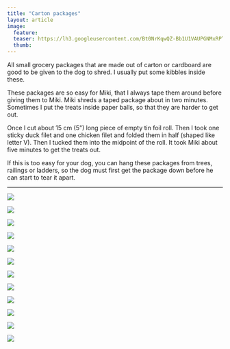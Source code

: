 ```yaml
---
title: "Carton packages"
layout: article
image:
  feature:
  teaser: https://lh3.googleusercontent.com/Bt0NrKqwQZ-Bb1U1VAUPGNMxRPTLymRaRWtSk0odPSw=w245
  thumb:
---
```


All small grocery packages that are made out of carton or cardboard are good to be given to the dog to shred. I usually put some kibbles inside these.

These packages are so easy for Miki, that I always tape them around before giving them to Miki. Miki shreds a taped package about in two minutes. Sometimes I put the treats inside paper balls, so that they are harder to get out.

Once I cut about 15 cm (5") long piece of empty tin foil roll. Then I took one sticky duck filet and one chicken filet and folded them in half (shaped like letter V). Then I tucked them into the midpoint of the roll. It took Miki about five minutes to get the treats out.

If this is too easy for your dog, you can hang these packages from trees, railings or ladders, so the dog must first get the package down before he can start to tear it apart.

---

[![](https://lh3.googleusercontent.com/U-ZijnUPEYXn1RWAJ5pYCjWMHFTntAx31S27X_PZe4o=w800)](https://lh3.googleusercontent.com/U-ZijnUPEYXn1RWAJ5pYCjWMHFTntAx31S27X_PZe4o=s0)

[![](https://lh3.googleusercontent.com/1DKg9sQq2y6JU4QeQr0N6MZ_GSYIcYzhwEJSrz0KpLw=w800)](https://lh3.googleusercontent.com/1DKg9sQq2y6JU4QeQr0N6MZ_GSYIcYzhwEJSrz0KpLw=s0)

[![](https://lh3.googleusercontent.com/get2QftS5v_Uaw-BiYpFyIEfipxx8wE-Sio6TUsnoB27bFJfGKb8mLdP0JC4DHPQyLjfEU1YeUwU-Ow8dWVtRaU-qIULwnC21zrXP8WcbNIoAPPb-qcpS6ysn3TmB-opHv5DjOnimil0yYbCFpXYHcWny0XGR_KlvrjYYifQnfY1wR4tLWXGD-Djmh30XPXj6eniAXYRoZlVOaiXQ7_m8hV4sE-7g0Ld7TFWJNH7kzFTvJXj_zHXXK5KalZmD_zg-a-V28tGQpxL9AGqVZFYSbSwyYZv7dE-J02lbcUa91sTGzxYUDRaBdx0H8eG2RWjJ8CT03YrobVqlXmylw53qR11Qt34ITEyYnY83-gkZXwSezc1B7JKxNwM-doA11rJJUjY_GYcHZiiFC-yynJCyzlqqoh-Tg2dUHzslCTmaDDozC1R_5facDiVjz92VwRuf2wz-0je3AEhslkfYgsFUR5Q0il73o3ZkgzAqcbLjuV1yotN6qo-dL97iMjjmJc-Eit0y0Gk5h8ymTqbnCPicX7fyJ-Dj-quRMmmhZSGl0MvIyicQbp8rBH1eu1mGnHFWKYu=w800)](https://lh3.googleusercontent.com/get2QftS5v_Uaw-BiYpFyIEfipxx8wE-Sio6TUsnoB27bFJfGKb8mLdP0JC4DHPQyLjfEU1YeUwU-Ow8dWVtRaU-qIULwnC21zrXP8WcbNIoAPPb-qcpS6ysn3TmB-opHv5DjOnimil0yYbCFpXYHcWny0XGR_KlvrjYYifQnfY1wR4tLWXGD-Djmh30XPXj6eniAXYRoZlVOaiXQ7_m8hV4sE-7g0Ld7TFWJNH7kzFTvJXj_zHXXK5KalZmD_zg-a-V28tGQpxL9AGqVZFYSbSwyYZv7dE-J02lbcUa91sTGzxYUDRaBdx0H8eG2RWjJ8CT03YrobVqlXmylw53qR11Qt34ITEyYnY83-gkZXwSezc1B7JKxNwM-doA11rJJUjY_GYcHZiiFC-yynJCyzlqqoh-Tg2dUHzslCTmaDDozC1R_5facDiVjz92VwRuf2wz-0je3AEhslkfYgsFUR5Q0il73o3ZkgzAqcbLjuV1yotN6qo-dL97iMjjmJc-Eit0y0Gk5h8ymTqbnCPicX7fyJ-Dj-quRMmmhZSGl0MvIyicQbp8rBH1eu1mGnHFWKYu=s0)

[![](https://lh3.googleusercontent.com/1Pkty7Y8a05AkjRFXeEd4O95ENwCqn8SVhqbRIW1GGHttR8TT3WTxONFyJt56QHCi24rUQTXhhql294-2UmIxfuOBAyK8Yqp_PftsddpiAT29MKbk-Pu-ycJM9y-ObK0-qhK7S_rvwBXd989Fb3lCQyitK1GUDE9tiGk8euH8wIZflRNvs7zI13bA12G-MKWD0MpUCK4q0CHPk2jivkvYAAlad5zKa8axCq6_rKwJBkQd8j_CekWnOnVEB_esb_cR8rbEO9OEtYGkeIAf7WCotja-jFeJz8ooTAyD1dkmDAJVoIyW3-rETkfF1vdSKCoUbXDQsiUmMv9r2urvW_IL5-ixxFl-iKUszYoQj4WiubDgf3MCHtYsolYnxG1zNTMeUoY47CnkFVuNAYhTbEvh9OSQrB2JgspUK7GpDPYZ3HQv9b5pXKv42Er84EdJG6Tscs_t4zlYGdU1r7ZIaPxQpezzb8TPadwHyIBKSpaHx5lAnhrpx86bpBqaGqs8rvxHXBS1cuVtBzRdIpAekKItO_rRmVgNs4ms4YHYeVIDllNZrx8PViawujJPbST7oOUmggm=w800)](https://lh3.googleusercontent.com/1Pkty7Y8a05AkjRFXeEd4O95ENwCqn8SVhqbRIW1GGHttR8TT3WTxONFyJt56QHCi24rUQTXhhql294-2UmIxfuOBAyK8Yqp_PftsddpiAT29MKbk-Pu-ycJM9y-ObK0-qhK7S_rvwBXd989Fb3lCQyitK1GUDE9tiGk8euH8wIZflRNvs7zI13bA12G-MKWD0MpUCK4q0CHPk2jivkvYAAlad5zKa8axCq6_rKwJBkQd8j_CekWnOnVEB_esb_cR8rbEO9OEtYGkeIAf7WCotja-jFeJz8ooTAyD1dkmDAJVoIyW3-rETkfF1vdSKCoUbXDQsiUmMv9r2urvW_IL5-ixxFl-iKUszYoQj4WiubDgf3MCHtYsolYnxG1zNTMeUoY47CnkFVuNAYhTbEvh9OSQrB2JgspUK7GpDPYZ3HQv9b5pXKv42Er84EdJG6Tscs_t4zlYGdU1r7ZIaPxQpezzb8TPadwHyIBKSpaHx5lAnhrpx86bpBqaGqs8rvxHXBS1cuVtBzRdIpAekKItO_rRmVgNs4ms4YHYeVIDllNZrx8PViawujJPbST7oOUmggm=s0)

[![](https://lh3.googleusercontent.com/CD2-Ctqm5OH0LMstJqVhAIaZW8_FVV7vL4mNJmQGleY=w800)](https://lh3.googleusercontent.com/CD2-Ctqm5OH0LMstJqVhAIaZW8_FVV7vL4mNJmQGleY=s0)

[![](https://lh3.googleusercontent.com/XizFBG4OmAxQIacl7EyMuJPumIU80hN47PGh23haEqg=w800)](https://lh3.googleusercontent.com/XizFBG4OmAxQIacl7EyMuJPumIU80hN47PGh23haEqg=s0)

[![](https://lh3.googleusercontent.com/4yJmS4SFx3OvQ7ytCpujgLddKa9c_10waTPixB2AtjI2E_xkuR6ihJjO4CufDEbafcXkwfTMXWxjkDCTTleX3RpbX2i-5_WI2L-mspp5zTtg7HcaNf44Xz-r15tCDjowy5WZ8VxZz4jPk6RYl2fhzcgXt6NztxYq0dzEz5hmRvjLnK0gqCq-K-9q7cOCOPOSXpglvw_L458H-ragc2ibeAdCLc7BH6ca4LAwPHHA-Qez3q8gtipvneEy82hN15ddDTkTNBBdpZT6NdlUYYg9iqjMG5RWNKa_0Nc1vmWoTaIPuxBE33uoeyyBA_nXTc1yx3aeCsS38uDufiUqEoWVYw7bGFDUmtDOwN2-yNFVWp7AA1KX-heOfpnwphIgs4BFvBS47h2EYPnZif15ENYeGDhBvbKt3eiL0z-QPLLxVHPazVEtpyel6WHP-bplPaCrNX6MJkaqRo8b4s_o-ZZSi6TCWySZ8aL0Ou5AhOscqGnPrFWUabhpyrXr3EHkJIVT5yA9MpH5VypsHDbR-W9PphKVwCs_wKuMgw2jYk9-DSg=w800)](https://lh3.googleusercontent.com/4yJmS4SFx3OvQ7ytCpujgLddKa9c_10waTPixB2AtjI2E_xkuR6ihJjO4CufDEbafcXkwfTMXWxjkDCTTleX3RpbX2i-5_WI2L-mspp5zTtg7HcaNf44Xz-r15tCDjowy5WZ8VxZz4jPk6RYl2fhzcgXt6NztxYq0dzEz5hmRvjLnK0gqCq-K-9q7cOCOPOSXpglvw_L458H-ragc2ibeAdCLc7BH6ca4LAwPHHA-Qez3q8gtipvneEy82hN15ddDTkTNBBdpZT6NdlUYYg9iqjMG5RWNKa_0Nc1vmWoTaIPuxBE33uoeyyBA_nXTc1yx3aeCsS38uDufiUqEoWVYw7bGFDUmtDOwN2-yNFVWp7AA1KX-heOfpnwphIgs4BFvBS47h2EYPnZif15ENYeGDhBvbKt3eiL0z-QPLLxVHPazVEtpyel6WHP-bplPaCrNX6MJkaqRo8b4s_o-ZZSi6TCWySZ8aL0Ou5AhOscqGnPrFWUabhpyrXr3EHkJIVT5yA9MpH5VypsHDbR-W9PphKVwCs_wKuMgw2jYk9-DSg=s0)

[![](https://lh3.googleusercontent.com/urNVqnSwpeKMHI07UrvFq-BUDyKNVSsVNQU_ppZSPXxtlhCKTusCrji3ra6mCHD0vlvz8_kJYe2XxBKh3-9M9hJCKodHL3wIn73Z_tEowGZE1cqtf66vWfPw8uqkzo_ZyeC78aaSuHjyVqAgr4JObx8Ja4YEcbLhDNceR8EwkL0NWb7_oz9R5cL8zbbk-o46donca2gbVOISlJmJNJ6yZNPaKT6RorI0-m_q9Em361aOo5fPcRr7q7ss1pL6u_zE1bdWh9xsZmlT6-azUizfsGdgEy8d-enhacImCnIbSpwdotat0QTcRDinnhI5tb8LXG4HvATiTBlwTs8Syq3XOkwtbsKx43lJNApu_z5RR7uEeZ9oHul5ct292LtAjYh5D4LhQ1w7kcqIHRnwBwYifMuypqN1Bdg5eEjy4xC6Kj8FKQ-4upEyWGrCp7Fp78M_e6oA8v6VwChMczdZC1RzfyVCx4rjlxloLcEGEOWu89JGojeDcem7dUKoZEizmoCDb2VX6fcbU8KZrYZ18YOQfyS0YpK5CZDsg15MllI2D8o=w800)](https://lh3.googleusercontent.com/urNVqnSwpeKMHI07UrvFq-BUDyKNVSsVNQU_ppZSPXxtlhCKTusCrji3ra6mCHD0vlvz8_kJYe2XxBKh3-9M9hJCKodHL3wIn73Z_tEowGZE1cqtf66vWfPw8uqkzo_ZyeC78aaSuHjyVqAgr4JObx8Ja4YEcbLhDNceR8EwkL0NWb7_oz9R5cL8zbbk-o46donca2gbVOISlJmJNJ6yZNPaKT6RorI0-m_q9Em361aOo5fPcRr7q7ss1pL6u_zE1bdWh9xsZmlT6-azUizfsGdgEy8d-enhacImCnIbSpwdotat0QTcRDinnhI5tb8LXG4HvATiTBlwTs8Syq3XOkwtbsKx43lJNApu_z5RR7uEeZ9oHul5ct292LtAjYh5D4LhQ1w7kcqIHRnwBwYifMuypqN1Bdg5eEjy4xC6Kj8FKQ-4upEyWGrCp7Fp78M_e6oA8v6VwChMczdZC1RzfyVCx4rjlxloLcEGEOWu89JGojeDcem7dUKoZEizmoCDb2VX6fcbU8KZrYZ18YOQfyS0YpK5CZDsg15MllI2D8o=s0)

[![](https://lh3.googleusercontent.com/EXNs-XCIwljJ7NkRra4Jf-jDmCSCjih8esBSSU4D2kTqwE288YDnq9Njv_O9-TuOqzbfPOyO1sDVGHQtM1nMwMWgcpV-rgkIWZNkKlOMGgXVwEDSAQUJw15oW-dw27xWPSsWuMrd9kStPy-OQmC3gm4IMPFaIbwgTSy_zD8EUWIIal784GILSpsOS6l-fxJJiHEZCz1fjW-MNz85NS7GT5-lLXSmFWLk8nQUeJjkmHA9x4K6bVgFv1jReZAS8owYUO3T3hHboIWqoYGo1B8KKtBwM_brQfPIKfYXRjsmxJuMjnD8j7fCnp4-DFq32a6jW1JK3_ROqCmnuo3YoP0EYsDmxqd9Vb05UBjWSzT8ZfF6Xv3TF7NpwgKELAnZ7i98J2o3Jl44LxE5yXjXNP3r2vH5wXUGxNwgwmUVumhQiEAsYf3nl5H7aeeYQUFUEH4Y3gc9HrCD7I2ArYIUVel5C2e1TCV-sUm0ZFVcnXxd0dex2PDsBlk7cj7E6ZfUlbsAaPSbaRMY74l9UMiZz0JM4cYRqNKkDgRYPfZ-G-SCyEA=w800)](https://lh3.googleusercontent.com/EXNs-XCIwljJ7NkRra4Jf-jDmCSCjih8esBSSU4D2kTqwE288YDnq9Njv_O9-TuOqzbfPOyO1sDVGHQtM1nMwMWgcpV-rgkIWZNkKlOMGgXVwEDSAQUJw15oW-dw27xWPSsWuMrd9kStPy-OQmC3gm4IMPFaIbwgTSy_zD8EUWIIal784GILSpsOS6l-fxJJiHEZCz1fjW-MNz85NS7GT5-lLXSmFWLk8nQUeJjkmHA9x4K6bVgFv1jReZAS8owYUO3T3hHboIWqoYGo1B8KKtBwM_brQfPIKfYXRjsmxJuMjnD8j7fCnp4-DFq32a6jW1JK3_ROqCmnuo3YoP0EYsDmxqd9Vb05UBjWSzT8ZfF6Xv3TF7NpwgKELAnZ7i98J2o3Jl44LxE5yXjXNP3r2vH5wXUGxNwgwmUVumhQiEAsYf3nl5H7aeeYQUFUEH4Y3gc9HrCD7I2ArYIUVel5C2e1TCV-sUm0ZFVcnXxd0dex2PDsBlk7cj7E6ZfUlbsAaPSbaRMY74l9UMiZz0JM4cYRqNKkDgRYPfZ-G-SCyEA=s0)

[![](https://lh3.googleusercontent.com/MgjMaFkpS-x25npw2XlbsDIjI94gwUwJC8Q00lo8T4M=w800)](https://lh3.googleusercontent.com/MgjMaFkpS-x25npw2XlbsDIjI94gwUwJC8Q00lo8T4M=s0)

[![](https://lh3.googleusercontent.com/nYqAAjD8BjWQTcTyR0iz074rUxkxxpqSnkx7SNrAzP8=w800)](https://lh3.googleusercontent.com/nYqAAjD8BjWQTcTyR0iz074rUxkxxpqSnkx7SNrAzP8=s0)

[![](https://lh3.googleusercontent.com/lBmPNZqy1sw6EhhlHB3NgWABHA7HGNSvj7oftrkdngs=w800)](https://lh3.googleusercontent.com/lBmPNZqy1sw6EhhlHB3NgWABHA7HGNSvj7oftrkdngs=s0)
